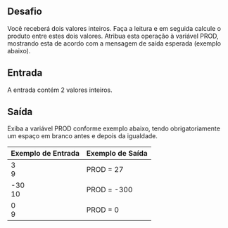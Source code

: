 ## Desafio

Você receberá dois valores inteiros. Faça a leitura e em seguida calcule o produto entre estes dois valores. Atribua esta operação à variável PROD, mostrando esta de acordo com a mensagem de saída esperada (exemplo abaixo).   

## Entrada

A entrada contém 2 valores inteiros.

## Saída

Exiba a variável PROD conforme exemplo abaixo, tendo obrigatoriamente um espaço em branco antes e depois da igualdade.

| Exemplo de Entrada | Exemplo de Saída|
| ---|--- |
| 3<br />9 | PROD = 27 |
| -30<br />10 | PROD = -300 |
| 0<br />9 | PROD = 0	 |
